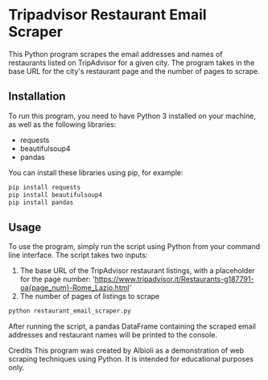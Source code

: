 # Tripadvisor Restaurant Email Scraper

This Python program scrapes the email addresses and names of restaurants listed on TripAdvisor for a given city. The program takes in the base URL for the city's restaurant page and the number of pages to scrape.

## Installation
To run this program, you need to have Python 3 installed on your machine, as well as the following libraries:

- requests
- beautifulsoup4
- pandas

You can install these libraries using pip, for example:

```python
pip install requests
pip install beautifulsoup4
pip install pandas
```

## Usage
To use the program, simply run the script using Python from your command line interface. The script takes two inputs:

1. The base URL of the TripAdvisor restaurant listings, with a placeholder for the page number: 'https://www.tripadvisor.it/Restaurants-g187791-oa{page_num}-Rome_Lazio.html'
2. The number of pages of listings to scrape

```python
python restaurant_email_scraper.py
```
After running the script, a pandas DataFrame containing the scraped email addresses and restaurant names will be printed to the console.

Credits
This program was created by Albioli as a demonstration of web scraping techniques using Python. It is intended for educational purposes only.
